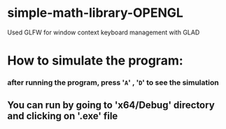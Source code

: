 # simple-math-library-OPENGL
Used GLFW for window context keyboard management with GLAD
# How to simulate the program:
### after running the program, press '```A```' , '```D```' to see the simulation
## You can run by going to 'x64/Debug' directory and clicking on '.exe' file
